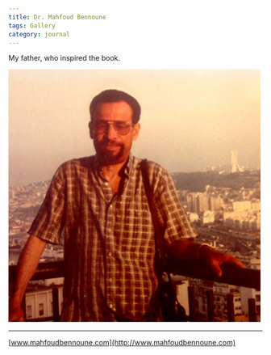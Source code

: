 ```yaml
---
title: Dr. Mahfoud Bennoune
tags: Gallery
category: journal
---
```

My father, who inspired the book.

![](/assets/img/Dr-Mahfoud-Bennoune.jpg)

---

[www.mahfoudbennoune.com](http://www.mahfoudbennoune.com)
